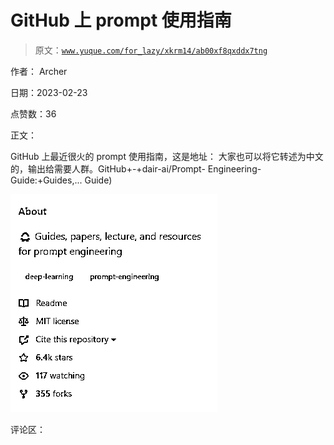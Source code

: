 # GitHub 上 prompt 使用指南

> 原文：[`www.yuque.com/for_lazy/xkrm14/ab00xf8qxddx7tng`](https://www.yuque.com/for_lazy/xkrm14/ab00xf8qxddx7tng)

作者： Archer

日期：2023-02-23

点赞数：36

正文：

GitHub 上最近很火的 prompt 使用指南，这是地址： 大家也可以将它转述为中文的，输出给需要人群。GitHub+-+dair-ai/Prompt- Engineering-Guide:+Guides,... Guide)

![](img/fb1551aeca233dc1d6e0b444eb964848.png)

评论区：

